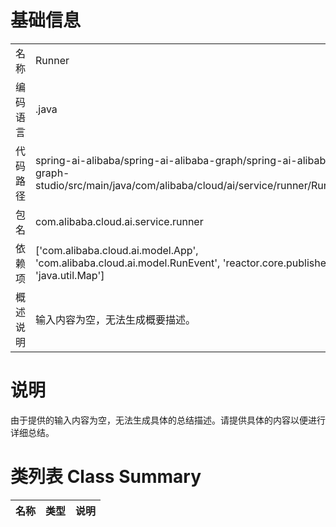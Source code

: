 # 基础信息

|      |      |
|------|------|
| 名称 | Runner |
| 编码语言 | .java |
| 代码路径 | spring-ai-alibaba/spring-ai-alibaba-graph/spring-ai-alibaba-graph-studio/src/main/java/com/alibaba/cloud/ai/service/runner/Runner.java |
| 包名 | com.alibaba.cloud.ai.service.runner |
| 依赖项 | ['com.alibaba.cloud.ai.model.App', 'com.alibaba.cloud.ai.model.RunEvent', 'reactor.core.publisher.Flux', 'java.util.Map'] |
| 概述说明 | 输入内容为空，无法生成概要描述。 |

# 说明

由于提供的输入内容为空，无法生成具体的总结描述。请提供具体的内容以便进行详细总结。

# 类列表 Class Summary

| 名称   | 类型  | 说明 |
|-------|------|-------------|




